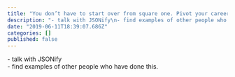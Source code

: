 ```yaml
---
title: "You don’t have to start over from square one. Pivot your career."
description: "- talk with JSONify\n- find examples of other people who have done this."
date: "2019-06-11T18:39:07.686Z"
categories: []
published: false
---
```


  

\- talk with JSONify  
\- find examples of other people who have done this.
